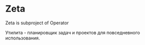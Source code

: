 # Zeta
Zeta is subproject of Operator

Утилита - планировщик задач и проектов для повседневного использования.